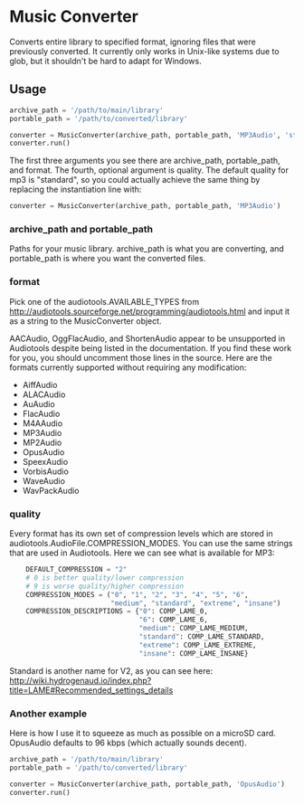 # Music Converter
Converts entire library to specified format, ignoring files that were previously converted. It currently only works in Unix-like systems due to glob, but it shouldn't be hard to adapt for Windows.

## Usage
```python
archive_path = '/path/to/main/library'
portable_path = '/path/to/converted/library'

converter = MusicConverter(archive_path, portable_path, 'MP3Audio', 'standard')
converter.run()
```
The first three arguments you see there are archive_path, portable_path, and format. The fourth, optional argument is quality. The default quality for mp3 is "standard", so you could actually achieve the same thing by replacing the instantiation line with:
```python
converter = MusicConverter(archive_path, portable_path, 'MP3Audio')
```

### archive_path and portable_path
Paths for your music library. archive_path is what you are converting, and portable_path is where you want the converted files.

### format
Pick one of the audiotools.AVAILABLE_TYPES from http://audiotools.sourceforge.net/programming/audiotools.html and input it as a string to the MusicConverter object.

AACAudio, OggFlacAudio, and ShortenAudio appear to be unsupported in Audiotools despite being listed in the documentation. If you find these work for you, you should uncomment those lines in the source. Here are the formats currently supported without requiring any modification:
- AiffAudio
- ALACAudio
- AuAudio
- FlacAudio
- M4AAudio
- MP3Audio
- MP2Audio
- OpusAudio
- SpeexAudio
- VorbisAudio
- WaveAudio
- WavPackAudio

### quality
Every format has its own set of compression levels which are stored in audiotools.AudioFile.COMPRESSION_MODES. You can use the same strings that are used in Audiotools. Here we can see what is available for MP3:
```python
    DEFAULT_COMPRESSION = "2"
    # 0 is better quality/lower compression
    # 9 is worse quality/higher compression
    COMPRESSION_MODES = ("0", "1", "2", "3", "4", "5", "6",
                         "medium", "standard", "extreme", "insane")
    COMPRESSION_DESCRIPTIONS = {"0": COMP_LAME_0,
                                "6": COMP_LAME_6,
                                "medium": COMP_LAME_MEDIUM,
                                "standard": COMP_LAME_STANDARD,
                                "extreme": COMP_LAME_EXTREME,
                                "insane": COMP_LAME_INSANE}
```
Standard is another name for V2, as you can see here: http://wiki.hydrogenaud.io/index.php?title=LAME#Recommended_settings_details

### Another example
Here is how I use it to squeeze as much as possible on a microSD card. OpusAudio defaults to 96 kbps (which actually sounds decent).
```python
archive_path = '/path/to/main/library'
portable_path = '/path/to/converted/library'

converter = MusicConverter(archive_path, portable_path, 'OpusAudio')
converter.run()
```
